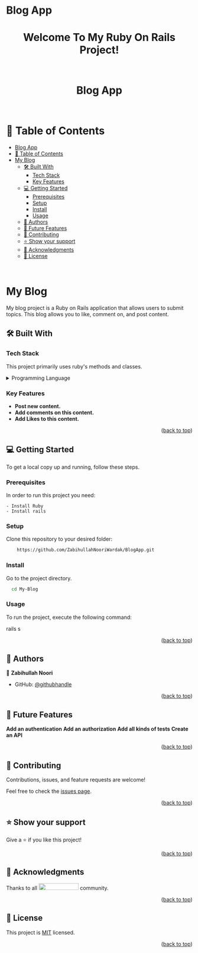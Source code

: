 # Blog App
<a name="readme-top"></a>
<div align="center">
 <h1><b> Welcome To My Ruby On Rails Project! </b></h1>
</div>  

<br/>


<div align="center">
  <h1 style="border-bottom: none;">   Blog  App </h1>
</div>

<br/>

<!-- TABLE OF CONTENTS -->

# 📗 Table of Contents

- [Blog App](#blog-app)
- [📗 Table of Contents](#-table-of-contents)
- [My Blog ](#my-blog-)
  - [🛠 Built With ](#-built-with-)
    - [Tech Stack ](#tech-stack-)
    - [Key Features ](#key-features-)
  - [💻 Getting Started ](#-getting-started-)
    - [Prerequisites](#prerequisites)
    - [Setup](#setup)
    - [Install](#install)
    - [Usage](#usage)
  - [👥 Authors ](#-authors-)
  - [🔭 Future Features ](#-future-features-)
  - [🤝 Contributing ](#-contributing-)
  - [⭐️ Show your support ](#️-show-your-support-)
  - [🙏 Acknowledgments ](#-acknowledgments-)
  - [📝 License ](#-license-)

<br/>

<!-- PROJECT DESCRIPTION -->

# My Blog <a name="about-project"></a>

My blog project is a Ruby on Rails application that allows users to submit topics.
This blog allows you to like, comment on, and post content.


## 🛠 Built With <a name="built-with"></a>

### Tech Stack <a name="tech-stack"></a>

This project primarily uses ruby's methods and classes.

<details>
<summary>Programming Language</summary>
  <ul>
   <li>Ruby On Rails<li>
  </ul>
</details>

<!-- Features -->

### Key Features <a name="key-features"></a>

- **Post new content.**
- **Add comments on this content.**
- **Add Likes to this content.**

<p align="right">(<a href="#readme-top">back to top</a>)</p>

<!-- GETTING STARTED -->

## 💻 Getting Started <a name="getting-started"></a>

<a name="readme-top"></a>

To get a local copy up and running, follow these steps.

### Prerequisites

In order to run this project you need:

    - Install Ruby
    - Install rails

### Setup

Clone this repository to your desired folder:

```bash
    https://github.com/ZabihullahNooriWardak/BlogApp.git 
```

### Install

Go to the project directory.

```bash
  cd My-Blog
```

### Usage

To run the project, execute the following command:

  rails s
<p align="right">(<a href="#readme-top">back to top</a>)</p>

<!-- AUTHORS -->

## 👥 Authors <a name="authors"></a>

👤 **Zabihullah Noori**

- GitHub: [@githubhandle](https://github.com/ZabihullahNooriWardak)

<p align="right">(<a href="#readme-top">back to top</a>)</p>

<!-- FUTURE FEATURES -->

## 🔭 Future Features <a name="future-features"></a>

**Add an authentication**
**Add an authorization**
**Add all kinds of tests**
**Create an API**


<p align="right">(<a href="#readme-top">back to top</a>)</p>

## 🤝 Contributing <a name="contributing"></a>

Contributions, issues, and feature requests are welcome!

Feel free to check the [issues page](https://github.com/Nessrine88/Blog-App/issues).

<p align="right">(<a href="#readme-top">back to top</a>)</p>

<!-- SUPPORT -->

## ⭐️ Show your support <a name="support"></a>

Give a ⭐️ if you like this project!

<p align="right">(<a href="#readme-top">back to top</a>)</p>

<!-- ACKNOWLEDGEMENTS -->

## 🙏 Acknowledgments <a name="acknowledgements"></a>

Thanks to all <img src="https://assets-global.website-files.com/5dbb30f00775d4c32191a4df/61b33c641028e40f097ca160_microverse-nav-logo-170.png" width="108" height="18"> community.

<p align="right">(<a href="#readme-top">back to top</a>)</p>

<!-- LICENSE -->

## 📝 License <a name="license"></a>

This project is [MIT](./LICENSE) licensed.

<p align="right">(<a href="#readme-top">back to top</a>)</p>

